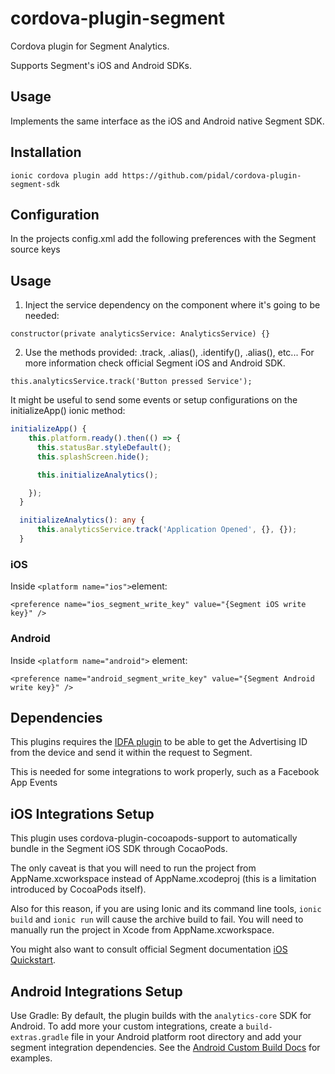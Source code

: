 # cordova-plugin-segment

Cordova plugin for Segment Analytics.

Supports Segment's iOS and Android SDKs.

## Usage
Implements the same interface as the iOS and Android native Segment SDK.


## Installation

`ionic cordova plugin add https://github.com/pidal/cordova-plugin-segment-sdk`

## Configuration

In the projects config.xml add the following preferences with the Segment source keys

## Usage

1. Inject the service dependency on the component where it's going to be needed: 

` constructor(private analyticsService: AnalyticsService) {} `

2. Use the methods provided: .track, .alias(), .identify(), .alias(), etc...
For more information check official Segment iOS and Android SDK.

`this.analyticsService.track('Button pressed Service');`

It might be useful to send some events or setup configurations on the initializeApp() ionic method:

```typescript
initializeApp() {
    this.platform.ready().then(() => {
      this.statusBar.styleDefault();
      this.splashScreen.hide();

      this.initializeAnalytics();

    });
  }

  initializeAnalytics(): any {
      this.analyticsService.track('Application Opened', {}, {});
  }
```


### iOS

Inside `<platform name="ios">`element: 

`<preference name="ios_segment_write_key" value="{Segment iOS write key}" />`

### Android

Inside `<platform name="android">` element:

`<preference name="android_segment_write_key" value="{Segment Android write key}" />`

## Dependencies

This plugins requires the [IDFA plugin][] to be able to get the Advertising ID from the device and send it within the request to Segment.

This is needed for some integrations to work properly, such as a Facebook App Events


## iOS Integrations Setup
This plugin uses cordova-plugin-cocoapods-support to automatically bundle in the Segment iOS SDK through CocaoPods.

The only caveat is that you will need to run the project from AppName.xcworkspace instead of AppName.xcodeproj (this is a limitation introduced by CocoaPods itself).

Also for this reason, if you are using Ionic and its command line tools, `ionic build` and `ionic run` will cause the archive build to fail. You will need to manually run the project in Xcode from AppName.xcworkspace.

You might also want to consult official Segment documentation [iOS Quickstart][].

## Android Integrations Setup
Use Gradle:
By default, the plugin builds with the `analytics-core` SDK for Android.
To add more your custom integrations, create a `build-extras.gradle` file in your Android platform root directory and add your segment integration dependencies. See the [Android Custom Build Docs][] for examples.

[Analytics.js]: https://segment.io/docs/libraries/analytics.js
[iOS Quickstart]: https://segment.com/docs/libraries/ios/quickstart/
[Android Custom Build Docs]: https://segment.com/docs/libraries/android/#custom-builds
[IDFA plugin]: https://www.npmjs.com/package/cordova-plugin-idfa
